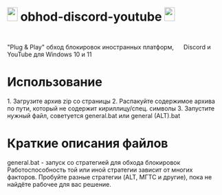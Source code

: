 # <img height="32" width="24" src="https://cdn.simpleicons.org/discord/Blurple" /> obhod-discord-youtube <img height="32" width="24" src="https://cdn.simpleicons.org/youtube/red" />
"Plug & Play" обход блокировок иностранных платформ, <img height="40" width="15" src="https://cdn.simpleicons.org/discord/Blurple" /> Discord и <img height="40" width="15" src="https://cdn.simpleicons.org/youtube/red" /> YouTube для Windows 10 и 11
<h1>Использование</h1>
1. Загрузите архив zip со страницы
2. Распакуйте содержимое архива по пути, который не содержит кириллицу/спец. символы
3. Запустите нужный файл, советуется general.bat или general (ALT).bat
<h1>Краткие описания файлов</h1>
general.bat - запуск со стратегией для обхода блокировок
Работоспособность той или иной стратегии зависит от многих факторов. Пробуйте разные стратегии (ALT, МГТС и другие), пока не найдёте рабочее для вас решение.

